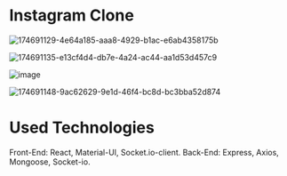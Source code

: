 # Instagram Clone
 
![174691129-4e64a185-aaa8-4929-b1ac-e6ab4358175b](https://user-images.githubusercontent.com/55853041/232611329-58409245-c9ff-4eba-83a2-c9eea32915a9.png)


![174691135-e13cf4d4-db7e-4a24-ac44-aa1d53d457c9](https://user-images.githubusercontent.com/55853041/232611376-de033198-f55a-46a4-a2b2-8d7f837b627f.png)


![image](https://user-images.githubusercontent.com/55853041/232612792-c6e17075-684f-4f9f-a44e-1cf76643eda7.png)


![174691148-9ac62629-9e1d-46f4-bc8d-bc3bba52d874](https://user-images.githubusercontent.com/55853041/232613152-225709ea-ed4a-47fb-a943-f39dc589bf4e.png)


# Used Technologies
Front-End: React, Material-UI, Socket.io-client.
Back-End: Express, Axios, Mongoose, Socket-io.
